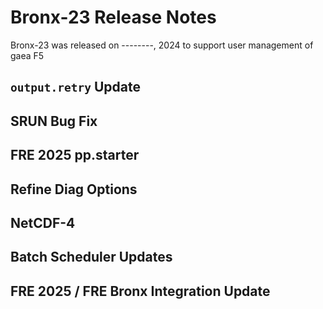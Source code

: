 # Bronx-23 Release Notes

Bronx-23 was released on --------, 2024 to support user management of gaea F5 

## `output.retry` Update
## SRUN Bug Fix
## FRE 2025 pp.starter 
## Refine Diag Options
## NetCDF-4 
## Batch Scheduler Updates
## FRE 2025 / FRE Bronx Integration Update


